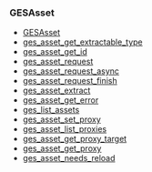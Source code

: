 ### GESAsset

* [GESAsset]()
* [ges_asset_get_extractable_type]()
* [ges_asset_get_id]()
* [ges_asset_request]()
* [ges_asset_request_async]()
* [ges_asset_request_finish]()
* [ges_asset_extract]()
* [ges_asset_get_error]()
* [ges_list_assets]()
* [ges_asset_set_proxy]()
* [ges_asset_list_proxies]()
* [ges_asset_get_proxy_target]()
* [ges_asset_get_proxy]()
* [ges_asset_needs_reload]()
